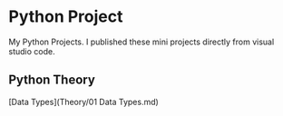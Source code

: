 # Python Project
My Python Projects. I published these mini projects directly from visual studio code.

## Python Theory
[Data Types](Theory/01 Data Types.md)